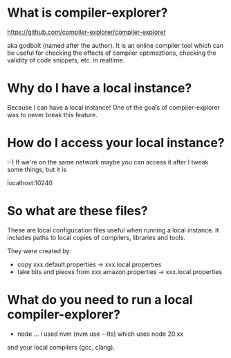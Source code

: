 # What is compiler-explorer?

https://github.com/compiler-explorer/compiler-explorer

aka godbolt (named after the author). It is an online compiler tool which can 
be useful for checking the effects of compiler optimaztions, checking the validity
of code snippets, etc. in realtime.

# Why do I have a local instance?

Because I can have a local instance! One of the goals of compiler-explorer was to
never break this feature.

# How do I access your local instance?

:-) If we're on the same network maybe you can access it after I tweak some things,
but it is

localhost:10240

# So what are these files?

These are local configucation files useful when running a local instance. It includes
paths to local copies of compilers, libraries and tools.

They were created by:
- copy xxx.default.properties -> xxx.local.properties
- take bits and pieces from xxx.amazon.properties -> xxx.local.properties

# What do you need to run a local compiler-explorer?

- node ... i used nvm (nvm use --lts) which uses node 20.xx

and your local compilers (gcc, clang).
